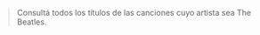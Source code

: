 <div
  class='mu-sql-table'
  data-name='canciones'
  data-columns='[{"name": "id_cancion", "pk": true}, "titulo", "album", {"name": "id_artista", "fk": true}]'
  data-rows='[
    [1, "Bohemian rhapsody", "A night at the Opera", 1], 
    [2, "I want to break bree", "The works", 1],
    [3, "Can`t buy me love", "A hard day`s night", 2],
    [4, "Blackbird", "The Beatles", 2],
    [5, "A hard day`s night", "A hard day`s night", 2],
    [6, "Baby on board", "Más grandes que Jesús", 3]
  ]'>
</div>

<div
  class='mu-sql-table'
  data-name='artistas'
  data-columns='[{"name": "id_artista", "pk": true}, "nombre", "integrantes", "genero"]'
  data-rows='[
    [1, "Queen", "Freddie Mercury, Brian May, Roger Taylor, John Deacon", "rock"], 
    [2, "The Beatles", "John Lennon, Paul McCartney, Ringo Starr, George Harrison", "rock, pop"],
    [3, "Los Borbotones", "Homero Simpson, Apu de Beumarche, Seymour Skinner, Barney Gómez", "folklore"]
  ]'>
</div>

> Consultá todos los títulos de las canciones cuyo artista sea The Beatles. 